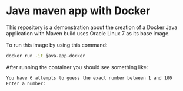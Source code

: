 # Java maven app with Docker

This repository is a demonstration about the creation of a Docker Java application with Maven build uses Oracle Linux 7 as its base image.

To run this image by using this command:

```sh
docker run -it java-app-docker
```

After running the container you should see something like:

```sh
You have 6 attempts to guess the exact number between 1 and 100
Enter a number:
```


